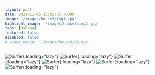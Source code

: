 ```yaml
---
layout: post
date: 2021-11-06 15:01:35 +0300
image: '/images/house3/img1.jpg'
highlight_image: '/images/house3/img2.jpg'
tags: [Oshawa]
featured: false
disabled: false
# video_embed: '/images/house3/00.mp4'
---
```

![Surfer]({{site.baseurl}}/images/house3/img3.jpg){:loading="lazy"}
![Surfer]({{site.baseurl}}/images/house3/img4.jpg){:loading="lazy"}
![Surfer]({{site.baseurl}}/images/house3/img5.jpg){:loading="lazy"}
![Surfer]({{site.baseurl}}/images/house3/img6.jpg){:loading="lazy"}
![Surfer]({{site.baseurl}}/images/house3/img7.jpg){:loading="lazy"}
![Surfer]({{site.baseurl}}/images/house3/img8.jpg){:loading="lazy"}
<!-- ![Surfer]({{site.baseurl}}/images/house3/img9.jpg){:loading="lazy"}
![Surfer]({{site.baseurl}}/images/house3/img10.jpg){:loading="lazy"} -->